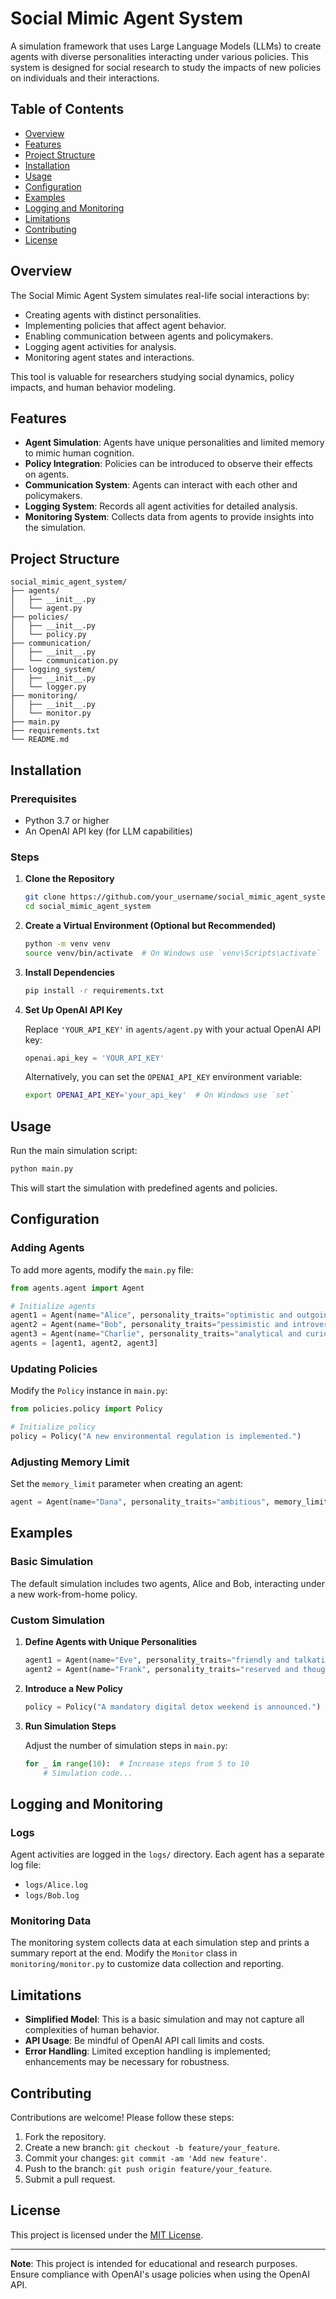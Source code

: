 # Social Mimic Agent System

A simulation framework that uses Large Language Models (LLMs) to create agents with diverse personalities interacting under various policies. This system is designed for social research to study the impacts of new policies on individuals and their interactions.

## Table of Contents

- [Overview](#overview)
- [Features](#features)
- [Project Structure](#project-structure)
- [Installation](#installation)
- [Usage](#usage)
- [Configuration](#configuration)
- [Examples](#examples)
- [Logging and Monitoring](#logging-and-monitoring)
- [Limitations](#limitations)
- [Contributing](#contributing)
- [License](#license)

## Overview

The Social Mimic Agent System simulates real-life social interactions by:

- Creating agents with distinct personalities.
- Implementing policies that affect agent behavior.
- Enabling communication between agents and policymakers.
- Logging agent activities for analysis.
- Monitoring agent states and interactions.

This tool is valuable for researchers studying social dynamics, policy impacts, and human behavior modeling.

## Features

- **Agent Simulation**: Agents have unique personalities and limited memory to mimic human cognition.
- **Policy Integration**: Policies can be introduced to observe their effects on agents.
- **Communication System**: Agents can interact with each other and policymakers.
- **Logging System**: Records all agent activities for detailed analysis.
- **Monitoring System**: Collects data from agents to provide insights into the simulation.

## Project Structure

```
social_mimic_agent_system/
├── agents/
│   ├── __init__.py
│   └── agent.py
├── policies/
│   ├── __init__.py
│   └── policy.py
├── communication/
│   ├── __init__.py
│   └── communication.py
├── logging_system/
│   ├── __init__.py
│   └── logger.py
├── monitoring/
│   ├── __init__.py
│   └── monitor.py
├── main.py
├── requirements.txt
└── README.md
```

## Installation

### Prerequisites

- Python 3.7 or higher
- An OpenAI API key (for LLM capabilities)

### Steps

1. **Clone the Repository**

   ```bash
   git clone https://github.com/your_username/social_mimic_agent_system.git
   cd social_mimic_agent_system
   ```

2. **Create a Virtual Environment (Optional but Recommended)**

   ```bash
   python -m venv venv
   source venv/bin/activate  # On Windows use `venv\Scripts\activate`
   ```

3. **Install Dependencies**

   ```bash
   pip install -r requirements.txt
   ```

4. **Set Up OpenAI API Key**

   Replace `'YOUR_API_KEY'` in `agents/agent.py` with your actual OpenAI API key:

   ```python
   openai.api_key = 'YOUR_API_KEY'
   ```

   Alternatively, you can set the `OPENAI_API_KEY` environment variable:

   ```bash
   export OPENAI_API_KEY='your_api_key'  # On Windows use `set`
   ```

## Usage

Run the main simulation script:

```bash
python main.py
```

This will start the simulation with predefined agents and policies.

## Configuration

### Adding Agents

To add more agents, modify the `main.py` file:

```python
from agents.agent import Agent

# Initialize agents
agent1 = Agent(name="Alice", personality_traits="optimistic and outgoing")
agent2 = Agent(name="Bob", personality_traits="pessimistic and introverted")
agent3 = Agent(name="Charlie", personality_traits="analytical and curious")  # New agent
agents = [agent1, agent2, agent3]
```

### Updating Policies

Modify the `Policy` instance in `main.py`:

```python
from policies.policy import Policy

# Initialize policy
policy = Policy("A new environmental regulation is implemented.")
```

### Adjusting Memory Limit

Set the `memory_limit` parameter when creating an agent:

```python
agent = Agent(name="Dana", personality_traits="ambitious", memory_limit=10)
```

## Examples

### Basic Simulation

The default simulation includes two agents, Alice and Bob, interacting under a new work-from-home policy.

### Custom Simulation

1. **Define Agents with Unique Personalities**

   ```python
   agent1 = Agent(name="Eve", personality_traits="friendly and talkative")
   agent2 = Agent(name="Frank", personality_traits="reserved and thoughtful")
   ```

2. **Introduce a New Policy**

   ```python
   policy = Policy("A mandatory digital detox weekend is announced.")
   ```

3. **Run Simulation Steps**

   Adjust the number of simulation steps in `main.py`:

   ```python
   for _ in range(10):  # Increase steps from 5 to 10
       # Simulation code...
   ```

## Logging and Monitoring

### Logs

Agent activities are logged in the `logs/` directory. Each agent has a separate log file:

- `logs/Alice.log`
- `logs/Bob.log`

### Monitoring Data

The monitoring system collects data at each simulation step and prints a summary report at the end. Modify the `Monitor` class in `monitoring/monitor.py` to customize data collection and reporting.

## Limitations

- **Simplified Model**: This is a basic simulation and may not capture all complexities of human behavior.
- **API Usage**: Be mindful of OpenAI API call limits and costs.
- **Error Handling**: Limited exception handling is implemented; enhancements may be necessary for robustness.

## Contributing

Contributions are welcome! Please follow these steps:

1. Fork the repository.
2. Create a new branch: `git checkout -b feature/your_feature`.
3. Commit your changes: `git commit -am 'Add new feature'`.
4. Push to the branch: `git push origin feature/your_feature`.
5. Submit a pull request.

## License

This project is licensed under the [MIT License](LICENSE).

---

**Note**: This project is intended for educational and research purposes. Ensure compliance with OpenAI's usage policies when using the OpenAI API.

